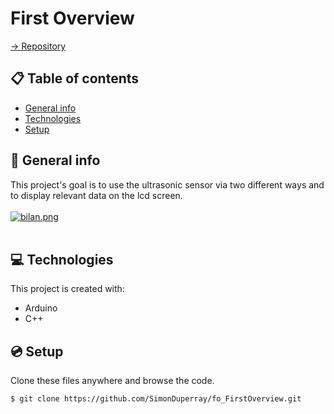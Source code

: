 # First Overview

[-> Repository](https://github.com/SimonDuperray/fo_FirstOverview)

## :clipboard: Table of contents
* [General info](#general-info)
* [Technologies](#technologies)
* [Setup](#setup)

## :page_facing_up: General info
This project's goal is to use the ultrasonic sensor via two different ways and to display relevant data on the lcd screen.<br><br>
[![bilan.png](https://i.postimg.cc/ZR5zYZGm/bilan.png)](https://postimg.cc/TyF4C82N)<br><br>
	
## :computer: Technologies
This project is created with:
* Arduino
* C++
	
## :cd: Setup
Clone these files anywhere and browse the code.
```batch
$ git clone https://github.com/SimonDuperray/fo_FirstOverview.git
```
